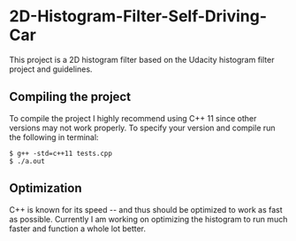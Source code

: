 # 2D-Histogram-Filter-Self-Driving-Car
This project is a 2D histogram filter based on the Udacity histogram filter project and guidelines. 

## Compiling the project
To compile the project I highly recommend using C++ 11 since other versions may not work properly. To specify your version and compile run the following in terminal: 
```
$ g++ -std=c++11 tests.cpp
$ ./a.out
```
## Optimization
C++ is known for its speed -- and thus should be optimized to work as fast as possible. Currently I am working on optimizing the histogram to run much faster and function a whole lot better. 

